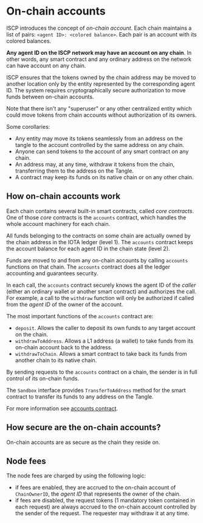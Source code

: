 # On-chain accounts

ISCP introduces the concept of _on-chain account_. Each chain maintains a list
of pairs: `<agent ID>: <colored balance>`.  Each pair is an account with its
colored balances.

**Any agent ID on the ISCP network may have an account on any chain**.  In
other words, any smart contract and any ordinary address on the network can
have account on any chain.

ISCP ensures that the tokens owned by the chain address may be moved to another
location only by the entity represented by the corresponding agent ID.  The
system requires cryptographically secure authorization to move funds between
on-chain accounts. 

Note that there isn't any "superuser" or any other centralized entity which could move 
tokens from chain accounts without authorization of its owners.

Some corollaries:

- Any entity may move its tokens seamlessly from an address on the tangle to the account
  controlled by the same address on any chain.
- Anyone can send tokens to the account of any smart contract on any chain.
- An address may, at any time, withdraw it tokens from the chain, transferring
  them to the address on the Tangle.
- A contract may keep its funds on its native chain or on any other chain.

## How on-chain accounts work

Each chain contains several built-in smart contracts, called _core contracts_.
One of those _core_ contracts is the `accounts` contract, which handles the whole
account machinery for each chain.

All funds belonging to the contracts on some chain are actually owned by the
chain address in the IOTA ledger (level 1).  The `accounts` contract keeps the
account balance for each agent ID in the chain state (level 2).

Funds are moved to and from any on-chain accounts by calling `accounts`
functions on that chain.  The `accounts` contract does all the ledger
accounting and guarantees security.

In each call, the `accounts` contract securely knows the agent ID of the
_caller_ (either an ordinary wallet or another smart contract) and authorizes
the call.  For example, a call to the `withdraw` function will only be
authorized if called from the _agent ID_ of the owner of the account.

The most important functions of the `accounts` contract are:

- `deposit`. Allows the caller to deposit its own funds to any target account on the chain.
- `withdrawToAddress`. Allows a L1 address (a wallet) to take funds from its on-chain account back to the address. 
- `withdrawToChain`. Allows a smart contract to take back its funds from another chain to its native chain. 

By sending requests to the `accounts` contract on a chain, the sender is in
full control of its on-chain funds. 

The `Sandbox` interface provides `TransferToAddress` method for the smart contract 
to transfer its funds to any address on the Tangle.

For more information see [accounts contract](../guide/core_concepts/core_contracts/accounts.md).

## How secure are the on-chain accounts?

On-chain accounts are as secure as the chain they reside on.

## Node fees

The node fees are charged by using the following logic:

- if fees are enabled, they are accrued to the on-chain account of
  `ChainOwnerID`, the _agent ID_ that represents the owner of the chain.
- if fees are disabled, the request tokens (1 mandatory token contained in each request)
  are always accrued to the on-chain account controlled by the sender of the request.
  The requester may withdraw it at any time. 
